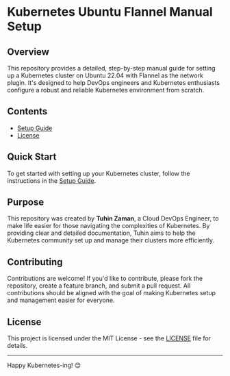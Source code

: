 # Kubernetes Ubuntu Flannel Manual Setup

## Overview
This repository provides a detailed, step-by-step manual guide for setting up a Kubernetes cluster on Ubuntu 22.04 with Flannel as the network plugin. It's designed to help DevOps engineers and Kubernetes enthusiasts configure a robust and reliable Kubernetes environment from scratch.

## Contents
- [Setup Guide](docs/setup-guide.md)
- [License](LICENSE)

## Quick Start
To get started with setting up your Kubernetes cluster, follow the instructions in the [Setup Guide](docs/setup-guide.md).

## Purpose
This repository was created by **Tuhin Zaman**, a Cloud DevOps Engineer, to make life easier for those navigating the complexities of Kubernetes. By providing clear and detailed documentation, Tuhin aims to help the Kubernetes community set up and manage their clusters more efficiently.

## Contributing
Contributions are welcome! If you'd like to contribute, please fork the repository, create a feature branch, and submit a pull request. All contributions should be aligned with the goal of making Kubernetes setup and management easier for everyone.

## License
This project is licensed under the MIT License - see the [LICENSE](LICENSE) file for details.

---

Happy Kubernetes-ing! 😊
